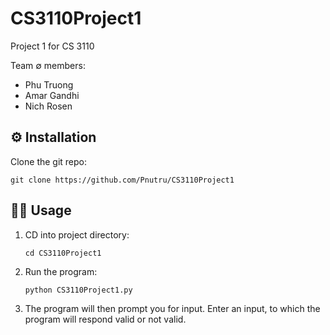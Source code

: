 # CS3110Project1
Project 1 for CS 3110

Team ∅ members:
- Phu Truong
- Amar Gandhi
- Nich Rosen

## ⚙️ Installation

Clone the git repo:

`git clone https://github.com/Pnutru/CS3110Project1`


## 🧑‍💻 Usage

1. CD into project directory:

    `cd CS3110Project1`

1. Run the program:

    `python CS3110Project1.py`

1. The program will then prompt you for input. Enter an input, to which the program will respond valid or not valid.
